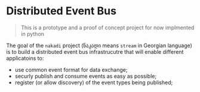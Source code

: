 Distributed Event Bus
=====================

> This is a prototype and a proof of concept project for now implmented in python

The goal of the `nakadi` project (ნაკადი means `stream` in Georgian language) is to build a distributed event bus infrastrucutre that will enable different applicatoins to:

* use common event format for data exchange;
* securly publish and consume events as easy as possible;
* register (or allow discovery) of the event types being published;






